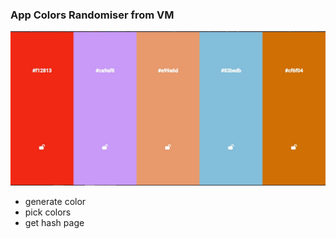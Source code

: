 ### App Colors Randomiser from VM
![image](/img.jpg)


- generate color
- pick colors 
- get hash page